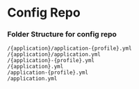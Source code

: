 # Config Repo
### Folder Structure for config repo

```
/{application}/application-{profile}.yml
/{application}/application.yml
/{application}-{profile}.yml
/{application}.yml
/application-{profile}.yml
/application.yml
```

